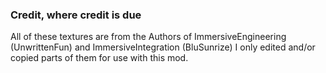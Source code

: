 ### Credit, where credit is due

All of these textures are from the Authors of ImmersiveEngineering (UnwrittenFun) and ImmersiveIntegration (BluSunrize)
I only edited and/or copied parts of them for use with this mod.